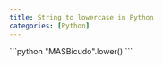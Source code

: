 ```yaml
---
title: String to lowercase in Python
categories: [Python]
---
```


<div markdown="1" class="ans">
```python
"MASBicudo".lower()
```
</div>
